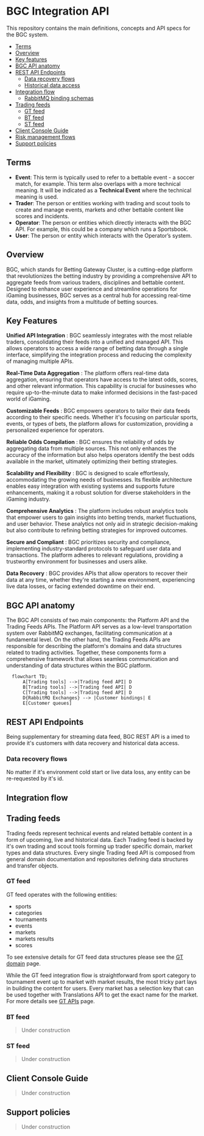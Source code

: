 # BGC Integration API

This repository contains the main definitions, concepts and API specs for the BGC system.

- [Terms](#terms)
- [Overview](#overview)
- [Key features](#key-features)
- [BGC API anatomy](#bgc-api-anatomy)
- [REST API Endpoints](#rest-api-endpoints)
  - [Data recovery flows](#data-recovery-flows)
  - [Historical data access](#historical-data-access)
- [Integration flow](#integration-flow)
  - [RabbitMQ binding schemas](#rabbimq-binding-schemas)
- [Trading feeds](#trading-feeds)
  - [GT feed](#gt-feed)
  - [BT feed](#bt-feed)
  - [ST feed](#st-feed)
- [Client Console Guide](#client-console-guide)
- [Risk management flows](#risk-management-flows)
- [Support policies](#support-policies)

## Terms
- **Event**: This term is typically used to refer to a bettable event - a soccer match, for example. This term also overlaps with a more technical meaning. It will be indicated as a **Technical Event** where the technical meaning is used.
- **Trader**: The person or entities working with trading and scout tools to create and manage events, markets and other bettable content like scores and incidents.
- **Operator**: The person or entities which directly interacts with the BGC API. For example, this could be a company which runs a Sportsbook.
- **User**: The person or entity which interacts with the Operator’s system.

## Overview
BGC, which stands for Betting Gateway Cluster, is a cutting-edge platform that revolutionizes the betting industry by providing a comprehensive API to aggregate feeds from various traders, disciplines and bettable content. Designed to enhance user experience and streamline operations for iGaming businesses, BGC serves as a central hub for accessing real-time data, odds, and insights from a multitude of betting sources.

## Key Features

**Unified API Integration**
: BGC seamlessly integrates with the most reliable traders, consolidating their feeds into a unified and managed API. This allows operators to access a wide range of betting data through a single interface, simplifying the integration process and reducing the complexity of managing multiple APIs.

**Real-Time Data Aggregation**
: The platform offers real-time data aggregation, ensuring that operators have access to the latest odds, scores, and other relevant information. This capability is crucial for businesses who require up-to-the-minute data to make informed decisions in the fast-paced world of iGaming.

**Customizable Feeds**
: BGC empowers operators to tailor their data feeds according to their specific needs. Whether it's focusing on particular sports, events, or types of bets, the platform allows for customization, providing a personalized experience for operators.

**Reliable Odds Compilation**
: BGC ensures the reliability of odds by aggregating data from multiple sources. This not only enhances the accuracy of the information but also helps operators identify the best odds available in the market, ultimately optimizing their betting strategies.

**Scalability and Flexibility**
: BGC is designed to scale effortlessly, accommodating the growing needs of businesses. Its flexible architecture enables easy integration with existing systems and supports future enhancements, making it a robust solution for diverse stakeholders in the iGaming industry.

**Comprehensive Analytics**
: The platform includes robust analytics tools that empower users to gain insights into betting trends, market fluctuations, and user behavior. These analytics not only aid in strategic decision-making but also contribute to refining betting strategies for improved outcomes.

**Secure and Compliant**
: BGC prioritizes security and compliance, implementing industry-standard protocols to safeguard user data and transactions. The platform adheres to relevant regulations, providing a trustworthy environment for businesses and users alike.

**Data Recovery**
: BGC provides APIs that allow operators to recover their data at any time, whether they're starting a new environment, experiencing live data losses, or facing extended downtime on their end.

## BGC API anatomy
The BGC API consists of two main components: the Platform API and the Trading Feeds APIs. The Platform API serves as a low-level transportation system over RabbitMQ exchanges, facilitating communication at a fundamental level. On the other hand, the Trading Feeds APIs are responsible for describing the platform's domains and data structures related to trading activities. Together, these components form a comprehensive framework that allows seamless communication and understanding of data structures within the BGC platform.
```mermaid
  flowchart TD;
      A[Trading tools] -->|Trading feed API| D
      B[Trading tools] -->|Trading feed API| D
      C[Trading tools] -->|Trading feed API| D
      D{RabbitMQ Exchanges} --> |Customer bindings| E
      E[Customer queues]
```

## REST API Endpoints
Being supplementary for streaming data feed, BGC REST API is a
imed to provide it's customers with data recovery and historical data access.

### Data recovery flows
No matter if it's environment cold start or live data loss, any entity can be re-requested by it's id.

## Integration flow
## Trading feeds
Trading feeds represent technical events and related bettable content in a form of upcoming, live and historical data. 
Each Trading feed is backed by it's own trading and scout tools forming up trader specific domain, market types and data structures. Every single Trading feed API is composed from general domain documentation and repositories defining data structures and transfer objects.

### GT feed
GT feed operates with the following entities:
* sports
* categories
* tournaments
* events
* markets
* markets results
* scores

To see extensive details for GT feed data structures please see the [GT domain](GT-DOMAIN.md) page.

While the GT feed integration flow is straightforward from sport category to tournament event up to market with market results, the most tricky part lays in building the content for users. Every market has a selection key that can be used together with Translations API to get the exact name for the market. For more details see [GT APIs](GT-APIS.md) page.

### BT feed
> Under construction

[//]: # (To see extensive details for BT feed data structures please see the [BT domain]&#40;BT-DOMAIN.md&#41; page.)

### ST feed
> Under construction

[//]: # (To see extensive details for ST feed data structures please see the [ST domain]&#40;ST-DOMAIN.md&#41; page.)

## Client Console Guide
> Under construction

[//]: # (To see Client Console UI examples along with platform operator guide please see the [client console guide]&#40;CLIENT-CONSOLE-GUIDE.md&#41;.)

## Support policies
> Under construction
